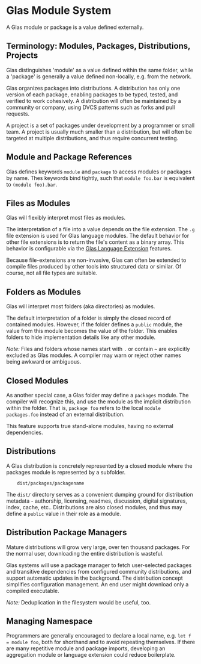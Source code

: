 # Glas Module System

A Glas module or package is a value defined externally.

## Terminology: Modules, Packages, Distributions, Projects

Glas distinguishes 'module' as a value defined within the same folder, while a 'package' is generally a value defined non-locally, e.g. from the network. 

Glas organizes packages into distributions. A distribution has only one version of each package, enabling packages to be typed, tested, and verified to work cohesively. A distribution will often be maintained by a community or company, using DVCS patterns such as forks and pull requests.

A project is a set of packages under development by a programmer or small team. A project is usually much smaller than a distribution, but will often be targeted at multiple distributions, and thus require concurrent testing.

## Module and Package References

Glas defines keywords `module` and `package` to access modules or packages by name. Thes keywords bind tightly, such that `module foo.bar` is equivalent to `(module foo).bar`. 

## Files as Modules

Glas will flexibly interpret most files as modules.

The interpretation of a file into a value depends on the file extension. The `.g` file extension is used for Glas language modules. The default behavior for other file extensions is to return the file's content as a binary array. This behavior is configurable via the [Glas Language Extension](GlasLangExt.md) features. 

Because file-extensions are non-invasive, Glas can often be extended to compile files produced by other tools into structured data or similar. Of course, not all file types are suitable.

## Folders as Modules

Glas will interpret most folders (aka directories) as modules.

The default interpretation of a folder is simply the closed record of contained modules. However, if the folder defines a `public` module, the value from this module becomes the value of the folder. This enables folders to hide implementation details like any other module.

*Note:* Files and folders whose names start with `.` or contain `~` are explicitly excluded as Glas modules. A compiler may warn or reject other names being awkward or ambiguous.

## Closed Modules

As another special case, a Glas folder may define a `packages` module. The compiler will recognize this, and use the module as the implicit distribution within the folder. That is, `package foo` refers to the local `module packages.foo` instead of an external distribution. 

This feature supports true stand-alone modules, having no external dependencies.

## Distributions

A Glas distribution is concretely represented by a closed module where the packages module is represented by a subfolder.

        dist/packages/packagename

The `dist/` directory serves as a convenient dumping ground for distribution metadata - authorship, licensing, readmes, discussion, digital signatures, index, cache, etc.. Distributions are also closed modules, and thus may define a `public` value in their role as a module.

## Distribution Package Managers

Mature distributions will grow very large, over ten thousand packages. For the normal user, downloading the entire distribution is wasteful. 

Glas systems will use a package manager to fetch user-selected packages and transitive dependencies from configured community distributions, and support automatic updates in the background. The distribution concept simplifies configuration management. An end user might download only a compiled executable.

*Note:* Deduplication in the filesystem would be useful, too.

## Managing Namespace

Programmers are generally encouraged to declare a local name, e.g. `let f = module foo`, both for shorthand and to avoid repeating themselves. If there are many repetitive module and package imports, developing an aggregation module or language extension could reduce boilerplate.

